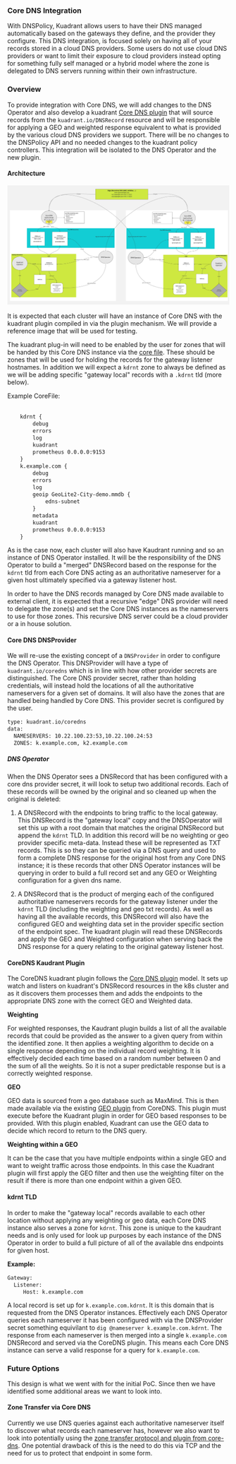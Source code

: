 ### Core DNS Integration


With DNSPolicy, Kuadrant allows users to have their DNS managed automatically based on the gateways they define, and the provider they configure. This DNS integration, is focused solely on having all of your records stored in a cloud DNS providers. Some users do not use cloud DNS providers or want to limit their exposure to cloud providers instead opting for something fully self managed or a hybrid model where the zone is delegated to DNS servers running within their own infrastructure.


### Overview

To provide integration with Core DNS, we will add changes to the DNS Operator and also develop a kuadrant [Core DNS plugin](https://coredns.io/manual/plugins/) that will source records from the `kuadrant.io/DNSRecord` resource and will be responsible for applying a GEO and weighted response equivalent to what is provided by the various cloud DNS providers we support. There will be no changes to the DNSPolicy API and no needed changes to the kuadrant policy controllers. This integration will be isolated to the DNS Operator and the new plugin.

#### Architecture

![Architecture](./images/core-dns.png)

It is expected that each cluster will have an instance of Core DNS with the kuadrant plugin compiled in via the plugin mechanism. We will provide a reference image that will be used for testing. 

The kuadrant plug-in will need to be enabled by the user for zones that will be handed by this Core DNS instance via the [core file](https://coredns.io/2017/07/23/corefile-explained/). These should be zones that will be used for holding the records for the gateway listener hostnames. In addition we will expect a `kdrnt` zone to always be defined as we will be adding specific "gateway local" records with a `.kdrnt` tld (more below).

Example CoreFile:

```
 
    kdrnt {
        debug
        errors
        log
        kuadrant
        prometheus 0.0.0.0:9153
    }
    k.example.com {
        debug
        errors
        log
        geoip GeoLite2-City-demo.mmdb {
            edns-subnet
        }
        metadata
        kuadrant
        prometheus 0.0.0.0:9153
    }

```

As is the case now, each cluster will also have Kaudrant running and so an instance of DNS Operator installed. It will be the responsibility of the DNS Operator to build a "merged" DNSRecord based on the response for the `kdrnt` tld from each Core DNS acting as an authoritative nameserver for a given host ultimately specified via a gateway listener host. 

In order to have the DNS records managed by Core DNS made available to external client, it is expected that a recursive "edge" DNS provider will need to delegate the zone(s) and set the Core DNS instances as the nameservers to use for those zones. This recursive DNS server could be a cloud provider or a in house solution.


#### Core DNS DNSProvider

We will re-use the existing concept of a `DNSProvider` in order to configure the DNS Operator. This DNSProvider will have a type of `kuadrant.io/coredns` which is in line with how other provider secrets are distinguished. The Core DNS provider secret, rather than holding credentials, will instead hold the locations of all the authoritative nameservers for a given set of domains. It will also have the zones that are handled being handled by Core DNS. This provider secret is configured by the user.

```
type: kuadrant.io/coredns
data:
  NAMESERVERS: 10.22.100.23:53,10.22.100.24:53
  ZONES: k.example.com, k2.example.com
```

##### DNS Operator

When the DNS Operator sees a DNSRecord that has been configured with a core dns provider secret, it will look to setup two additional records. Each of these records will be owned by the original and so cleaned up when the original is deleted:

1) A DNSRecord with the endpoints to bring traffic to the local gateway. This DNSRecord is the "gateway local" copy and the DNSOperator will set this up with a root domain that matches the original DNSRecord but append the `kdrnt` TLD. In addition this record will be no weighting or geo provider specific meta-data. Instead these will be represented as TXT records. This is so they can be queried via a DNS query and used to form a complete DNS response for the original host from any Core DNS instance; it is these records that other DNS Operator instances will be querying in order to build a full record set and any GEO or Weighting configuration for a given dns name.

2) A DNSRecord that is the product of merging each of the configured authoritative nameservers records for the gateway listener under the `kdrnt` TLD (including the weighting and geo txt records). As well as having all the available records, this DNSRecord will also have the configured GEO and weighting data set in the provider specific section of the endpoint spec.  The kuadrant plugin will read these DNSRecords and apply the GEO and Weighted configuration when serving back the DNS response for a query relating to the original gateway listener host.


#### CoreDNS Kaudrant Plugin

The CoreDNS kuadrant plugin follows the [Core DNS plugin](https://coredns.io/manual/plugins/) model. It sets up watch and listers on kuadrant's DNSRecord resources in the k8s cluster and as it discovers them processes them and adds the endpoints to the appropriate DNS zone with the correct GEO and Weighted data.

**Weighting**

For weighted responses, the Kaudrant plugin builds a list of all the available records that could be provided as the answer to a given query from within the identified zone. It then applies a weighting algorithm to decide on a single response depending on the individual record weighting. It is effectively decided each time based on a random number between 0 and the sum of all the weights. So it is not a super predictable response but is a correctly weighted response.

**GEO**

GEO data is sourced from a geo database such as MaxMind. This is then made available via the existing [GEO plugin](https://coredns.io/plugins/geoip/) from CoreDNS. This plugin must execute before the Kuadrant plugin in order for GEO based responses to be provided. With this plugin enabled, Kuadrant can use the GEO data to decide which record to return to the DNS query.

**Weighting within a GEO**

It can be the case that you have multiple endpoints within a single GEO and want to weight traffic across those endpoints. In this case the Kuadrant plugin will first apply the GEO filter and then use the weighting filter on the result if there is more than one endpoint within a given GEO.

#### kdrnt TLD

In order to make the "gateway local" records available to each other location without applying any weighting or geo data, each Core DNS instance also serves a zone for `kdrnt`. This zone is unique to the kaudrant needs and is only used for look up purposes by each instance of the DNS Operator in order to build a full picture of all of the available dns endpoints for given host.

**Example:**
```
Gateway:
  Listener:
     Host: k.example.com
```

A local record is set up for `k.example.com.kdrnt`. It is this domain that is requested from the DNS Operator instances. Effectively each DNS Operator queries each nameserver it has been configured with via the DNSProvider secret something equivilant to `dig @nameserver k.example.com.kdrnt`. The response from each nameserver is then merged into a single `k.example.com` DNSRecord and served via the CoreDNS plugin. This means each Core DNS instance can serve a valid response for a query for `k.example.com`.

### Future Options

This design is what we went with for the initial PoC. Since then we have identified some additional areas we want to look into.

#### Zone Transfer via Core DNS

Currently we use DNS queries against each authoritative nameserver itself to discover what records each nameserver has, however we also want to look into potentially using the [zone transfer protocol and plugin from core-dns](https://coredns.io/plugins/transfer/). One potential drawback of this is the need to do this via TCP and the need for us to protect that endpoint in some form.